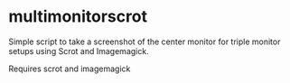# multimonitorscrot
Simple script to take a screenshot of the center monitor for triple monitor setups using Scrot and Imagemagick.

Requires scrot and imagemagick 
